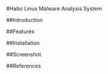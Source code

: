 #Habo Linux Malware Analysis System

##Introduction

##Features

##Installation

##Screenshot

##References